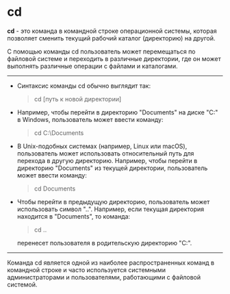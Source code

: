 # cd

**cd** - это команда в командной строке операционной системы, которая позволяет сменить текущий рабочий каталог (директорию) на другой.

С помощью команды cd пользователь может перемещаться по файловой системе и переходить в различные директории, где он может выполнять различные операции с файлами и каталогами.

****

* Синтаксис команды cd обычно выглядит так:

    > cd [путь к новой директории]

* Например, чтобы перейти в директорию "Documents" на диске "C:" в Windows, пользователь может ввести команду:

    > cd C:\Documents

* В Unix-подобных системах (например, Linux или macOS), пользователь может использовать относительный путь для перехода в другую директорию. Например, чтобы перейти в директорию "Documents" из текущей директории, пользователь может ввести команду:

    > cd Documents

* Чтобы перейти в предыдущую директорию, пользователь может использовать символ "..". Например, если текущая директория находится в "Documents", то команда:

    > cd ..

    перенесет пользователя в родительскую директорию "C:".

****
    
Команда cd является одной из наиболее распространенных команд в командной строке и часто используется системными администраторами и пользователями, работающими с файловой системой.
